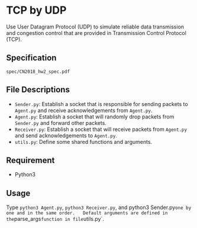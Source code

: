 # TCP by UDP
Use User Datagram Protocol (UDP) to simulate reliable data transmission and
congestion control that are provided in Transmission Control Protocol (TCP).

## Specification
`spec/CN2018_hw2_spec.pdf`

## File Descriptions
- `Sender.py`: Establish a socket that is responsible for sending packets to `Agent.py` and receive acknowledgements from `Agent.py`.
- `Agent.py`: Establish a socket that will randomly drop packets from `Sender.py` and forward other packets.
- `Receiver.py`: Establish a socket that will receive packets from `Agent.py`
  and send acknowledgements to `Agent.py`.
- `utils.py`: Define some shared functions and arguments.

## Requirement
- Python3

## Usage
Type `python3 Agent.py`, `python3 Receiver.py`, and python3 Sender.py` one by one and in the same order.  
Default arguments are defined in the `parse_args` function in file `utils.py`.
